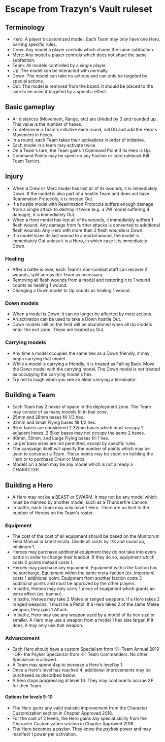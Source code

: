 # Escape from Trazyn's Vault ruleset

## Terminology

- Hero: A player's customized model. Each Team may only have one Hero, barring specific rules.
- Crew: Any model a player controls which shares the same subfaction.
- Merc: Any model a player controls which does not share the same subfaction.
- Team: All models controlled by a single player.
- Up: The model can be interacted with normally.
- Down: The model can take no actions and can only be targeted by special actions.
- Out: The model is removed from the board. It should be placed to the side to be used if targeted by a specific effect.

## Basic gameplay

- All distances (Movement, Range, etc) are divided by 3 and rounded up. This value is the number of hexes.
- To determine a Team's initiative each round, roll D6 and add the Hero's Movement in hexes.
- In a round, each Team takes their activations in order of initiative.
- Each model in a team may activate twice.
- On a Team's turn, the Team gains 1 Command Point if its Hero is Up.
- Command Points may be spent on any Faction or core rulebook Kill Team Tactics.

## Injury

- When a Crew or Merc model has lost all of its wounds, it is immediately Down. If the model is also part of a hostile Team and does not have Reanimation Protocols, it is instead Out.
- If a hostile model with Reanimation Protocols suffers enough damage from a single attack to destroy it twice (e.g. a 2W model suffering 4 damage), it is immediately Out.
- When a Hero model has lost all of its wounds, it immediately suffers 1 flesh wound. Any damage from further attacks is converted to additional flesh wounds. Any Hero with more than 3 flesh wounds is Down.
- If a model loses its last wound to a mortal wound, the model is immediately Out unless it is a Hero, in which case it is immediately Down.

### Healing

- After a battle is over, each Team's non-combat staff can recover 2 wounds, split across the Team as necessary.
- Removing all flesh wounds from a model and restoring it to 1 wound counts as healing 1 wound.
- Changing a Down model to Up counts as healing 1 wound.

### Down models

- When a model is Down, it can no longer be affected by most actions.
- An activation can be used to take a Down hostile Out.
- Down models still on the field will be abandoned when all Up models enter the exit zone. These are treated as Out.


### Carrying models

- Any time a model occupies the same hex as a Down friendly, it may begin carrying that model.
- While a model is carrying a friendly, it is treated as Falling Back. Move the Down model with the carrying model. The Down model is not treated as occupying the carrying model's hex.
- Try not to laugh when you see an eldar carrying a terminator.

## Building a Team

- Each Team has 2 hexes of space in the deployment zone. The Team may consist of as many models fit in that zone.
- 25mm and 28mm bases fill 1/3 hex.
- 32mm and Small Flying bases fill 1/2 hex.
- Biker bases are considered 2 32mm bases which must occupy 2 adjacent hexes. 2 Biker bases may not occupy the same 2 hexes.
- 40mm, 50mm, and Large Flying bases fill 1 hex.
- Larger base sizes are not permitted, except by specific rules.
- The campaign itself will specify the number of points which may be used to construct a Team. These points may be spent on building the Hero or to purchase Crew or Mercs.
- Models on a team may be any model which is not already a CHARACTER.

## Building a Hero

- A Hero may not be a BEAST or SWARM. It may not be any model which must be manned by another model, such as a Thunderfire Cannon.
- In battle, each Team may only have 1 Hero. There are no limit to the number of Heroes on the Team's roster.

### Equipment

- The cost of the cost of all equipment should be based on the Munitorum Field Manual or latest errata. Divide all costs by 1/3 and round up, minimum 1.
- Heroes may purchase additional equipment they do not take into every battle in order to change their loadout. If they do so, equipment which costs 0 points instead costs 1.
- Heroes may purchase any equipment. Equipment within the faction has no surcharge. Equipment within the same meta-faction (ex. Imperium) costs 1 additional point. Equipment from another faction costs 3 additional points and must be approved by the other players.
- In battle, Heroes may only carry 1 piece of equipment which grants an extra effect (ex. banner).
- In battle, Heroes may take 2 Melee or ranged weapons. If a Hero takes 2 ranged weapons, 1 must be a Pistol. If a Hero takes 2 of the same Melee weapon, they gain 1 Attack.
- In battle, Hero may use any weapon used by a model of its hex size or smaller. A Hero may use a weapon from a model 1 hex size larger. If it does, it may only use that weapon.

### Advancement

- Each Hero should have a custom Specialism from Kill Team Annual 2019 -OR- the Psyker Specialism from Kill Team Commanders. No other Specialism is allowed.
- A Team may spend 4xp to increase a Hero's level by 1.
- Once a Hero's level has reached 4, additional improvements may be purchased as described below.
- A hero stops progressing at level 10. They may continue to accrue XP for their Team.

#### Options for levels 5-10

- The Hero gains any valid statistic improvement from the Character Customization section in Chapter Approved 2018.
- For the cost of 2 levels, the Hero gains any special ability from the Character Customization section in Chapter Approved 2018.
- The Hero becomes a psyker. They know the _psybolt_ power and may manifest 1 power per activation.

